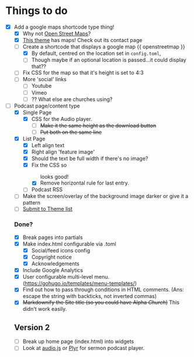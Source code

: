 # Things to do
- [x] Add a google maps shortcode type thing!
    - [x] Why not [Open Street Maps](https://leafletjs.com/examples/quick-start/)?
    - [x] [This theme](https://github.com/devcows/hugo-universal-theme) has maps! Check out its contact page
    - [ ] Create a shortcode that displays a google map {{ openstreetmap }}
      * [x] By default, centred on the location set in `config.toml`,
      - [ ] Though maybe if an optional location is passed...it could display that??
    - [ ] Fix CSS for the map so that it's height is set to 4:3
  - [ ] More 'social' links
      - [ ] Youtube
      - [ ] Vimeo
      - [ ] ?? What else are churches using?
- [ ] Podcast page/content type
    - [x] Single Page
      - [x] CSS for the Audio player.
        - [ ] ~~Make it the same height as the download button~~
        - [ ] ~~Put both on the same line~~
    - [x] List Page
      * [x] Left align text
      - [x] Right align 'feature image'
      - [x] Should the text be full width if there's no image?
      - [x] Fix the CSS so <ul class="pagination"> looks good!
      - [x] Remove horizontal rule for last entry.
    - [ ] Podcast RSS
- [ ] Make the screen/overlay of the background image darker or give it a pattern
- [ ] [Submit to Theme list](https://github.com/gohugoio/hugoThemes/blob/master/README.md)

### Done?
- [x] Break pages into partials
- [x] Make index.html configurable via .toml
  - [x] Social/feed icons config
  - [x] Copyright notice
  - [x] Acknowledgements
- [x] Include Google Analytics
- [x] User configurable multi-level menu. (https://gohugo.io/templates/menu-templates/)
- [x] Find out how to pass through conditions in HTML comments. (Ans: escape the string with backticks, not inverted commas)
- [x] ~~Markdownify the Site title (so you could have Alpha *Church*)~~ This didn't work easily.

## Version 2
* [ ] Break up home page (index.html) into widgets
* [ ] Look at [audio.js](https://kolber.github.io/audiojs/) or [Plyr](https://plyr.io/) for sermon podcast player.
